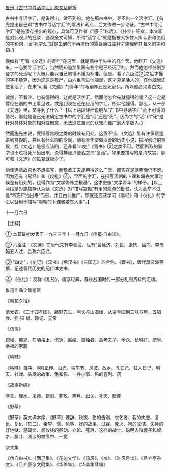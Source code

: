 [鲁迅《古书中寻活字汇》原文及解析](https://www.vrrw.net/wx/8239.html)

古书中寻活字汇，是说得出，做不到的，他在那古书中，寻不出一个活字汇。【首先提出自己对“古书中寻活字汇”的看法和观点，后文作进一步论证。“古书中寻活字汇”是施蛰存提出的观点，具体可见作者《“感旧”以后》、《扑空》等文，本文即是对此观点的批驳，通观全文可知，所谓“活字汇”就是指被大多数人所认识和使用的字和词，而“死字汇”就是生僻的不再流行的需要通过注释才能理解其含义的字和词。】

假如有“可看《文选》的青年”在这里，就是高中学生中的几个罢，他翻开《文选》来，一心要寻活字汇，当然明知道那里面有些字是已经死了的。然而他怎样分别那些字的死活呢？大概只能以自己的懂不懂为标准。但是，看了六臣注②之后才懂的字不能算，因为这原是死尸，由六臣背进他脑里，这才算是活人的，在他脑里即使复活了，在未“可看《文选》的青年”的眼前却还是死家伙。所以他必须看白文。



诚然，不看注，也有懂得的，这就是活字汇。然而他怎会先就懂得的呢？这一定是曾经在别的书上看见过，或是到现在还在应用的字汇，所以他懂得。那么，从一部《文选》里，又寻到了什么？【以上两段详细说明从“古书中寻活字汇”而不可得的情况，那就是自己无法确定古书中的字汇是“活”还是“死”，因为字的“活”和“死”是针对具体对象的相对性概念，无法通过自己的认知而推广到大多数人。】

然而施先生说，要描写宫殿之类的时候有用处。这很不错，《文选》里有许多赋是讲到宫殿的，并且有什么殿的专赋。倘有青年要做汉晋的历史小说，描写那时的宫殿，找《文选》是极应该的，还非看“四史”《晋书》③之类不可。然而所取的僻字也不过将死尸抬出来，说得神秘点便名之曰“复活”。如果要描写的是清故宫，那可和《文选》的瓜葛就极少了。

倘使连清故宫也不想描写，而豫备工夫却用得这么广泛，那实在是徒劳而仍不足。因为还有《易经》和《仪礼》④，里面的字汇，在描写周朝的卜课和婚丧大事时候是有用处的，也得作为“文学修养之根基”，这才更像“文学青年”的样子。【以上两段是对施蛰存认为读《文选》对“描写宫殿”有用的观点的批驳，认为此举不过是“将死尸抬出来”而已，并且由此推广，那就还应该学习《易经》和《仪礼》的字汇以备用于描写“周朝的卜课和婚丧大事”。】

十一月六日





【注释】

① 本篇最初发表于一九三三年十一月九日《申报·自由谈》。

② 六臣注：《文选》在唐代先有李善注，后有“吕延济、刘良、张铣、吕向、李周翰五人注，合称六臣注。

③ “四史”：《史记》《汉书》《后汉书》《三国志》的合称。《晋书》，唐代房玄龄等撰，记述晋代历史的纪传体史书。

④ 《仪礼》：又称《礼经》，儒家经典，春秋战国时代一部分礼制资料的汇编。

鲁迅作品全集鉴赏

《朝花夕拾》

范爱农、《二十四孝图》、藤野先生、阿长与山海经、从百草园到三味书屋、五猖会、狗·猫·鼠、琐记、无常

《仿徨》

祝福、弟兄、在酒楼上、伤逝、离婚、孤独者、高老夫子、示众、长明灯、肥皂、幸福的家庭

《呐喊》

《呐喊》自序、阿Q正传、白光、端午节、风波、故乡、孔乙己、狂人日记、明天、社戏、头发的故事、兔和猫、一件小事、鸭的喜剧、药

《故事新编》

序言、理水、采薇、铸剑、非攻、奔月、出关、补天、起死

《野草》

《野草》英文译本序、《野草》题辞、秋夜、影的告别、求乞者、我的失恋、复仇、复仇〔其二〕、希望、雪、风筝、好的故事、过客、死火、狗的驳诘、失掉的好地狱、墓碣文、颓败线的颤动、立论、死后、这样的战士、聪明人和傻子和奴才、腊叶、淡淡的血痕中、一觉

杂文集

《伪自由书》、《而己集》、《花边文学》、《热风》、《坟》、《准风月谈》、《且介亭杂文》、《且介亭杂文附集》、《华盖集》、《华盖集续编》

